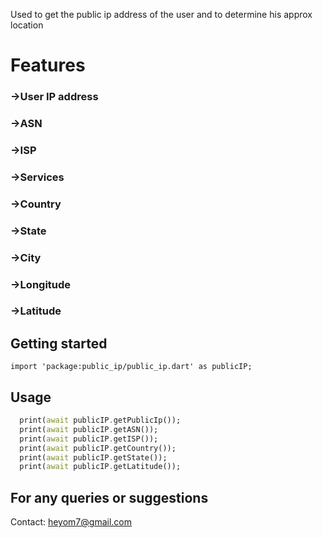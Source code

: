 

Used to get the public ip address of the user and to determine his approx location

# Features

### ->User IP address
### ->ASN
### ->ISP
### ->Services
### ->Country
### ->State
### ->City
### ->Longitude
### ->Latitude

## Getting started

```
import 'package:public_ip/public_ip.dart' as publicIP;
```


## Usage

```dart
  print(await publicIP.getPublicIp());
  print(await publicIP.getASN());
  print(await publicIP.getISP());
  print(await publicIP.getCountry());
  print(await publicIP.getState());
  print(await publicIP.getLatitude());
```

## For any queries or suggestions

Contact: heyom7@gmail.com

